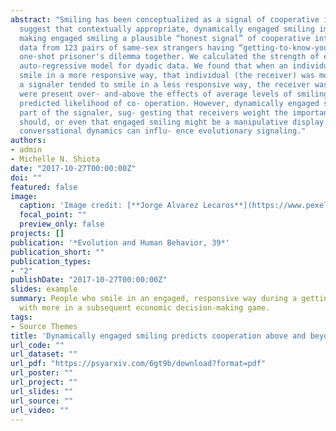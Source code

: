 ```yaml
---
abstract: "Smiling has been conceptualized as a signal of cooperative intent, yet smiles are easy to fake. We
  suggest that contextually appropriate, dynamically engaged smiling imposes an attentional cost, thereby
  making engaged smiling a plausible “honest signal” of cooperative intent. To test this hypothesis, we analyzed
  data from 123 pairs of same-sex strangers having “getting-to-know-you” conversations who subsequently played a
  one-shot prisoner's dilemma together. We calculated the strength of engagement in smiling using a cross-lagged
  auto-regressive model for dyadic data. We found that when an individual's partner (the signaler) tended to
  smile in a more responsive way, that individual (the receiver) was more likely to cooperate. Conversely, when
  a signaler tended to smile in a less responsive way, the receiver was less likely to cooperate. These effects
  were present over- and-above the effects of average levels of smiling and self-reported liking, which also
  predicted likelihood of co- operation. However, dynamically engaged smiling did not predict cooperation on the
  part of the signaler, sug- gesting that receivers weight the importance of engagement more highly than they
  should, or even that engaged smiling might be a manipulative display. These results illustrate how
  conversational dynamics can influ- ence evolutionary signaling."
authors:
- admin
- Michelle N. Shiota
date: "2017-10-27T00:00:00Z"
doi: ""
featured: false
image:
  caption: 'Image credit: [**Jorge Alvarez Lecaros**](https://www.pexels.com/@jorge-alvarez-lecaros-1424964)'
  focal_point: ""
  preview_only: false
projects: []
publication: '*Evolution and Human Behavior, 39*'
publication_short: ""
publication_types:
- "2"
publishDate: "2017-10-27T00:00:00Z"
slides: example
summary: People who smile in an engaged, responsive way during a getting-to-know-you conversation are cooperated
  with more in a subsequent economic decision-making game.
tags:
- Source Themes
title: 'Dynamically engaged smiling predicts cooperation above and beyond average smiling levels'
url_code: ""
url_dataset: ""
url_pdf: "https://psyarxiv.com/6gt9b/download?format=pdf"
url_poster: ""
url_project: ""
url_slides: ""
url_source: ""
url_video: ""
---
```

